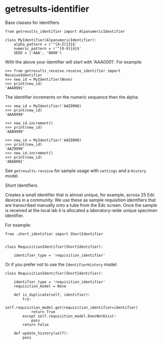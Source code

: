 # getresults-identifier
Base classes for identifiers



	from getresults_identifier import AlpanumericIdentifier

	class MyIdentifier(AlpanumericIdentifier):
	    alpha_pattern = r'^[A-Z]{3}$'
    	numeric_pattern = r'^[0-9]{4}$'
    	SEED = ('AAA', '0000')
		

With the above your identifier will start with 'AAA0001'. For example:

	>>> from getresults_receive.receive_identifier import ReceiveIdentifier
	>>> new_id = MyIdentifier(None)
	>>> print(new_id)
	'AAA0001'

The identifier increments on the numeric sequence then the alpha:

	>>> new_id = MyIdentifier('AAZ9998)
	>>> print(new_id)
	'AAA9999'	

	>>> new_id.increment()
	>>> print(new_id)
	'AAB9999'	

	>>> new_id = MyIdentifier('AAZ9998)
	>>> print(new_id)
	'AAZ9999'	
	>>> new_id.increment()
	>>> print(new_id)
	'ABA0001'	

See `getresults-receive` for sample usage with `settings` and a `History` model.

	
Short Identifiers

Creates a small identifier that is almost unique, for example, across 25 Edc devices in a community. We use these as sample requisition identifiers that are transcribed manually onto a tube from the Edc screen. Once the sample is received at the
local lab it is allocated a laboratory-wide unique specimen identifier.

For example:
 
	from .short_identifier import ShortIdentifier
	
	
	class RequisitionIdentifier(ShortIdentifier):
	    
	    identifier_type = 'requisition_identifier'

Or if you prefer not to use the `IdentifierHistory` model:

	class RequisitionIdentifier(ShortIdentifier):
	
	    identifier_type = 'requisition_identifier'
	    requisition_model = None
	
	    def is_duplicate(self, identifier):
	        try:
	            self.requisition_model.get(requisition_identifier=identifier)
	            return True
	        except self.requisition_model.DoesNotExist:
	            pass
	        return False

		def update_history(self):
			pass
